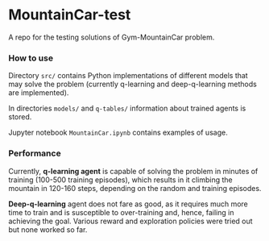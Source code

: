 # MountainCar-test
A repo for the testing solutions of Gym-MountainCar problem.

### How to use
Directory `src/` contains Python implementations of different models that may solve the problem (currently q-learning and deep-q-learning methods are implemented).

In directories `models/` and `q-tables/` information about trained agents is stored. 

Jupyter notebook `MountainCar.ipynb` contains examples of usage.

### Performance
Currently, **q-learning agent** is capable of solving the problem in minutes of training (100-500 training episodes), which results in it climbing the mountain in 120-160 steps, depending on the random and training episodes.

**Deep-q-learning** agent does not fare as good, as it requires much more time to train and is susceptible to over-training and, hence, failing in achieving the goal. Various reward and exploration policies were tried out but none worked so far.
